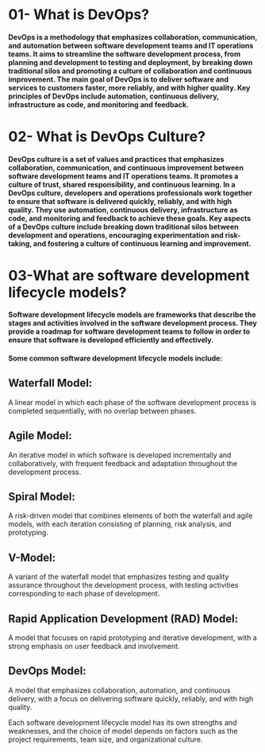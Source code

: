 
# 01- What is DevOps?
#### DevOps is a methodology that emphasizes collaboration, communication, and automation between software development teams and IT operations teams. It aims to streamline the software development process, from planning and development to testing and deployment, by breaking down traditional silos and promoting a culture of collaboration and continuous improvement. The main goal of DevOps is to deliver software and services to customers faster, more reliably, and with higher quality. Key principles of DevOps include automation, continuous delivery, infrastructure as code, and monitoring and feedback.

# 02- What is DevOps Culture?

####  DevOps culture is a set of values and practices that emphasizes collaboration, communication, and continuous improvement between software development teams and IT operations teams. It promotes a culture of trust, shared responsibility, and continuous learning. In a DevOps culture, developers and operations professionals work together to ensure that software is delivered quickly, reliably, and with high quality. They use automation, continuous delivery, infrastructure as code, and monitoring and feedback to achieve these goals. Key aspects of a DevOps culture include breaking down traditional silos between development and operations, encouraging experimentation and risk-taking, and fostering a culture of continuous learning and improvement.

# 03-What are software development lifecycle models?

####  Software development lifecycle models are frameworks that describe the stages and activities involved in the software development process. They provide a roadmap for software development teams to follow in order to ensure that software is developed efficiently and effectively.

####  Some common software development lifecycle models include:

## Waterfall Model: 
A linear model in which each phase of the software development process is completed sequentially, with no overlap between phases.

## Agile Model: 
An iterative model in which software is developed incrementally and collaboratively, with frequent feedback and adaptation throughout the development process.

## Spiral Model: 
A risk-driven model that combines elements of both the waterfall and agile models, with each iteration consisting of planning, risk analysis, and prototyping.

## V-Model: 
A variant of the waterfall model that emphasizes testing and quality assurance throughout the development process, with testing activities corresponding to each phase of development.

## Rapid Application Development (RAD) Model:
A model that focuses on rapid prototyping and iterative development, with a strong emphasis on user feedback and involvement.

## DevOps Model: 
A model that emphasizes collaboration, automation, and continuous delivery, with a focus on delivering software quickly, reliably, and with high quality.

Each software development lifecycle model has its own strengths and weaknesses, and the choice of model depends on factors such as the project requirements, team size, and organizational culture.
